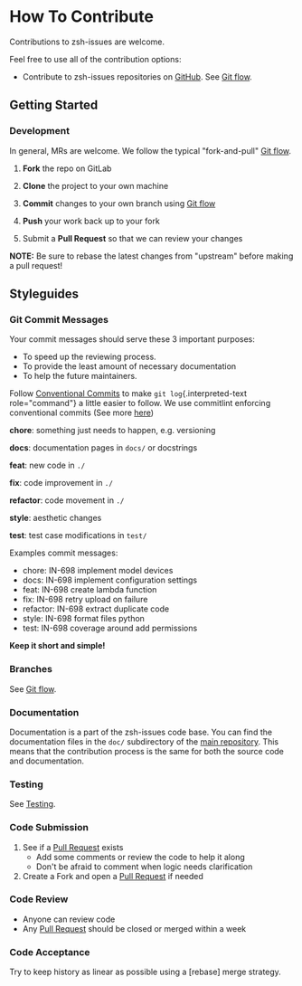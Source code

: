 <!-- Space: ZshIssues -->
<!-- Parent: Project -->
<!-- Title: Contributing -->

<!-- Label: ZshIssues -->
<!-- Label: Project -->
<!-- Label: Contributing -->
<!-- Include: docs/disclaimer.md -->
<!-- Include: ac:toc -->

# How To Contribute

Contributions to zsh-issues are welcome.

Feel free to use all of the contribution options:

- Contribute to zsh-issues repositories on [GitHub](https://github.com/hadenlabs/zsh-issues). See [Git flow](./contribute/git-flow.md).

## Getting Started

### Development

In general, MRs are welcome. We follow the typical "fork-and-pull" [Git flow](./contribute/git-flow.md).

1.  **Fork** the repo on GitLab
2.  **Clone** the project to your own machine
3.  **Commit** changes to your own branch using [Git flow](./contribute/git-flow.md)
4.  **Push** your work back up to your fork

5.  Submit a **Pull Request** so that we can review your changes

**NOTE:** Be sure to rebase the latest changes from "upstream" before making a pull request!

## Styleguides

### Git Commit Messages

Your commit messages should serve these 3 important purposes:

- To speed up the reviewing process.
- To provide the least amount of necessary documentation
- To help the future maintainers.

Follow [Conventional Commits](https://www.conventionalcommits.org/en/v1.0.0) to make `git log`{.interpreted-text role="command"} a little easier to follow. We use commitlint enforcing conventional commits (See more [here](https://github.com/conventional-changelog/commitlint))

**chore**: something just needs to happen, e.g. versioning

**docs**: documentation pages in `docs/` or docstrings

**feat**: new code in `./`

**fix**: code improvement in `./`

**refactor**: code movement in `./`

**style**: aesthetic changes

**test**: test case modifications in `test/`

Examples commit messages:

- chore: IN-698 implement model devices
- docs: IN-698 implement configuration settings
- feat: IN-698 create lambda function
- fix: IN-698 retry upload on failure
- refactor: IN-698 extract duplicate code
- style: IN-698 format files python
- test: IN-698 coverage around add permissions

**Keep it short and simple!**

### Branches

See [Git flow](./contribute/git-flow.md).

### Documentation

Documentation is a part of the zsh-issues code base. You can find the documentation files in the `doc/` subdirectory of the [main repository](https://github.com/hadenlabs/zsh-issues). This means that the contribution process is the same for both the source code and documentation.

### Testing

See [Testing](./testing.md).

### Code Submission

1.  See if a [Pull Request](https://github.com/hadenlabs/zsh-issues/pulls) exists
    - Add some comments or review the code to help it along
    - Don\'t be afraid to comment when logic needs clarification
2.  Create a Fork and open a [Pull Request](https://github.com/hadenlabs/zsh-issues/pulls) if needed

### Code Review

- Anyone can review code
- Any [Pull Request](https://github.com/hadenlabs/zsh-issues/pulls) should be closed or merged within a week

### Code Acceptance

Try to keep history as linear as possible using a [rebase] merge strategy.

